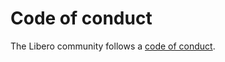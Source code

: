 # Code of conduct

The Libero community follows a [code of conduct](https://libero.pub/code-of-conduct).
